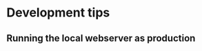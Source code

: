 Development tips
================

Running the local webserver as production
-----------------------------------------

